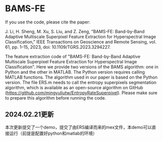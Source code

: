# BAMS-FE
If you use the code, please cite the paper:

J. Li, H. Sheng, M. Xu, S. Liu, and Z. Zeng, “BAMS-FE: Band-by-Band Adaptive Multiscale Superpixel Feature Extraction for Hyperspectral Image Classification,” IEEE Transactions on Geoscience and Remote Sensing, vol. 61, pp. 1–15, 2023, doi: 10.1109/TGRS.2023.3294227.

The feature extraction code of "BAMS-FE: Band-by-Band Adaptive Multiscale Superpixel Feature Extraction for Hyperspectral Image Classification". Here we provide two versions of the BAMS algorithm: one in Python and the other in MATLAB. The Python version requires calling MATLAB functions. The algorithm used in our paper is based on the Python version. The file ERS.m needs to call the entropy superpixels segmentation algorithm, which is available as an open-source algorithm on GitHub (https://github.com/mingyuliutw/EntropyRateSuperpixel). Please make sure to prepare this algorithm before running the code. 
## 2024.02.21更新
本次更新提交了一个demo，提交了由ERS编译而来的mex文件，本demo可以直接运行（前提是配置好python和matlab的环境）
